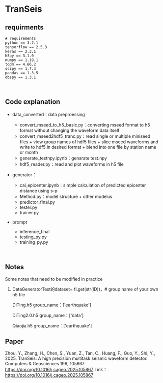 # TranSeis

## requirments

```
# requirements
python == 3.7.1
tensorflow == 2.5.3
keras == 2.3.1
h5py == 3.1.0
numpy == 1.19.1
tqdm == 4.66.2
scipy == 1.7.3 
pandas == 1.3.5 
obspy == 1.3.1 

```

<br/>

## Code explanation
- data_converted：data preproessing
    - convert_mseed_to_h5_basic.py：converting mseed format to h5 format without changing the waveform data itself
    - convert_mseed2hdf5_tranc.py：read single or multiple miniseed files + view group names of hdf5 files + slice mseed waveforms and write to hdf5 in desired format + blend into one file by station name or month
    - generate_testnpy.ipynb：genarate test.npy
    - hdf5_reader.py：read and plot waveforms in h5 file

- generator：
    - cal_epicenter.ipynb：simple calculation of predicted epicenter distance using s-p
    - Method.py：model structure + other modelus
    - predictor_final.py
    - tester.py
    - trainer.py

- prompt
    - inference_final
    - testing_py.py
    - training_py.py





<br/>

## Notes
Some notes that need to be modified in practice
1. DataGeneratorTest的dataset= fl.get(str(ID))，# group name of your own h5 file

    DiTing.h5 group_name：['earthquake']

    DiTing2.0.h5 group_name：['data']

    Qiaojia.h5 group_name：['earthquake']


## Paper
Zhou, Y., Zhang, H., Chen, S., Yuan, Z., Tan, C., Huang, F., Guo, Y., Shi, Y., 2025. TranSeis: A high precision multitask seismic waveform detector. Computers & Geosciences 196, 105867. https://doi.org/10.1016/j.cageo.2025.105867
Link：https://doi.org/10.1016/j.cageo.2025.105867
